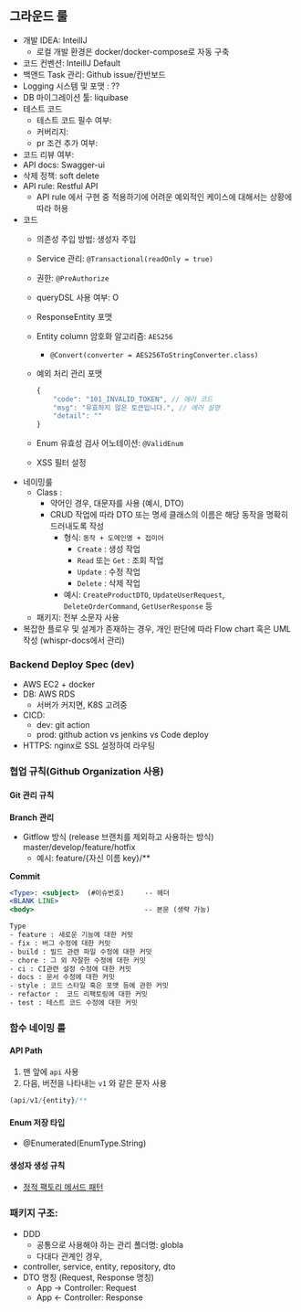 ## 그라운드 룰
- 개발 IDEA: InteillJ
  - 로컬 개발 환경은 docker/docker-compose로 자동 구축
- 코드 컨벤션: InteillJ Default
- 백앤드 Task 관리: Github issue/칸반보드
- Logging 시스템 및 포맷 : ??
- DB 마이그레이션 툴: liquibase
- 테스트 코드
  - 테스트 코드 필수 여부:
  - 커버리지:
  - pr 조건 추가 여부:
- 코드 리뷰 여부:
- API docs: Swagger-ui
- 삭제 정책: soft delete
- API rule: Restful API
  - API rule 에서 구현 중 적용하기에 어려운 예외적인 케이스에 대해서는 상황에 따라 허용
- 코드
  - 의존성 주입 방법: 생성자 주입
  - Service 관리: `@Transactional(readOnly = true)`
  - 권한: `@PreAuthorize`
  - queryDSL 사용 여부: O
  - ResponseEntity 포맷
  - Entity column 암호화 알고리즘: `AES256`

    - `@Convert(converter = AES256ToStringConverter.class)`
  - 예외 처리 관리 포맷

    ```jsx
    {
        "code": "101_INVALID_TOKEN", // 에러 코드
        "msg": "유효하지 않은 토큰입니다.", // 에러 설명
        "detail": ""
    }
    ```
  - Enum 유효성 검사 어노테이션: `@ValidEnum`
  - XSS 필터 설정
- 네이밍룰
  - Class :
    - 약어인 경우, 대문자를 사용 (예시, DTO)
    - CRUD 작업에 따라 DTO 또는 명세 클래스의 이름은 해당 동작을 명확히 드러내도록 작성
      - 형식: `동작 + 도메인명 + 접미어`
        - `Create` : 생성 작업
        - `Read` 또는 `Get` : 조회 작업
        - `Update` : 수정 작업
        - `Delete` : 삭제 작업
      - 예시: `CreateProductDTO`, `UpdateUserRequest`, `DeleteOrderCommand`, `GetUserResponse` 등
  - 패키지: 전부 소문자 사용
- 복잡한 플로우 및 설계가 존재하는 경우, 개인 판단에 따라 Flow chart 혹은 UML 작성 (whispr-docs에서 관리)

### Backend Deploy Spec (dev)

- AWS EC2 + docker
- DB: AWS RDS
  - 서버가 커지면, K8S 고려중
- CICD:
  - dev: git action
  - prod: github action vs jenkins vs Code deploy
- HTTPS: nginx로 SSL 설정하여 라우팅

### 협업 규칙(Github Organization 사용)

#### Git 관리 규칙

**Branch 관리**

- Gitflow 방식 (release 브랜치를 제외하고 사용하는 방식) master/develop/feature/hotfix
  - 예시: feature/{자신 이름 key}/**

**Commit**

```jsx
<Type>: <subject>  (#이슈번호)     -- 헤더
<BLANK LINE>
<body>                           -- 본문 (생략 가능)

Type
- feature : 새로운 기능에 대한 커밋
- fix : 버그 수정에 대한 커밋
- build : 빌드 관련 파일 수정에 대한 커밋
- chore : 그 외 자잘한 수정에 대한 커밋
- ci : CI관련 설정 수정에 대한 커밋
- docs : 문서 수정에 대한 커밋
- style : 코드 스타일 혹은 포맷 등에 관한 커밋
- refactor :  코드 리팩토링에 대한 커밋
- test : 테스트 코드 수정에 대한 커밋
```

### 함수 네이밍 룰

#### API Path

1. 맨 앞에 `api` 사용
2. 다음, 버전을 나타내는 `v1` 와 같은 문자 사용

```jsx
(api/v1/{entity}/**
```

#### Enum 저장 타입

- @Enumerated(EnumType.String)

#### 생성자 생성 규칙

- [정적 팩토리 메서드 패턴](https://velog.io/@saint6839/%EC%A0%95%EC%A0%81-%ED%8C%A9%ED%86%A0%EB%A6%AC-%EB%A9%94%EC%84%9C%EB%93%9C-%EB%84%A4%EC%9D%B4%EB%B0%8D-%EB%B0%A9%EC%8B%9D)

### 패키지 구조:

- DDD
  - 공통으로 사용해야 하는 관리 폴더명: globla
  - 다대다 관계인 경우,
- controller, service, entity, repository, dto
- DTO 명칭 (Request, Response 명칭)
  - App → Controller: Request
  - App ← Controller: Response
